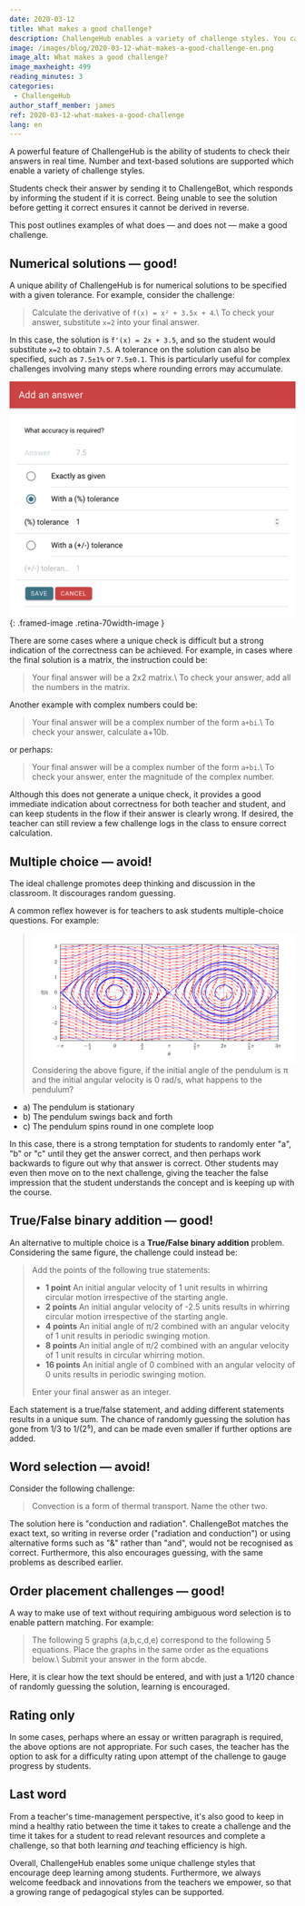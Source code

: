 ```yaml
---
date: 2020-03-12
title: What makes a good challenge?
description: ChallengeHub enables a variety of challenge styles. You can do better than multiple-choice!
image: /images/blog/2020-03-12-what-makes-a-good-challenge-en.png
image_alt: What makes a good challenge?
image_maxheight: 499
reading_minutes: 3
categories:
 - ChallengeHub
author_staff_member: james
ref: 2020-03-12-what-makes-a-good-challenge
lang: en
---
```

A powerful feature of ChallengeHub is the ability of students to check their answers in real time.
Number and text-based solutions are supported which enable a variety of challenge styles.

Students check their answer by sending it to ChallengeBot, which responds by informing the student if it is correct.
Being unable to see the solution before getting it correct ensures it cannot be derived in reverse.

This post outlines examples of what does — and does not — make a good challenge.

## Numerical solutions — good!
A unique ability of ChallengeHub is for numerical solutions to be specified with a given tolerance.
For example, consider the challenge:

> Calculate the derivative of ```f(x) = x² + 3.5x + 4```.\\
> To check your answer, substitute ```x=2``` into your final answer.

In this case, the solution is ```f'(x) = 2x + 3.5```, and so the student would substitute ```x=2``` to obtain ```7.5```.
A tolerance on the solution can also be specified, such as ```7.5±1%``` or ```7.5±0.1```.
This is particularly useful for complex challenges involving many steps where rounding errors may accumulate.

![Tolerance UI](/images/blog/2020-03-12-tolerance.png){: .framed-image .retina-70width-image }

There are some cases where a unique check is difficult but a strong indication of the correctness can be achieved.
For example, in cases where the final solution is a matrix, the instruction could be:

> Your final answer will be a 2x2 matrix.\\
> To check your answer, add all the numbers in the matrix.

Another example with complex numbers could be:

> Your final answer will be a complex number of the form ```a+bi```.\\
> To check your answer, calculate a+10b.

or perhaps:

> Your final answer will be a complex number of the form ```a+bi```.\\
> To check your answer, enter the magnitude of the complex number.

Although this does not generate a unique check, it provides a good immediate indication about correctness for both teacher and student, and can keep students in the flow if their answer is clearly wrong.
If desired, the teacher can still review a few challenge logs in the class to ensure correct calculation.

## Multiple choice — avoid!

The ideal challenge promotes deep thinking and discussion in the classroom.
It discourages random guessing.

A common reflex however is for teachers to ask students multiple-choice questions.
For example:

> ![Pendulum phase](/images/blog/2020-03-12-pendulum-phase.png)
> Considering the above figure, if the initial angle of the pendulum is π and the initial angular velocity is 0 rad/s, what happens to the pendulum?
  - a) The pendulum is stationary
  - b) The pendulum swings back and forth
  - c) The pendulum spins round in one complete loop

In this case, there is a strong temptation for students to randomly enter "a", "b" or "c" until they get the answer correct, and then perhaps work backwards to figure out why that answer is correct.
Other students may even then move on to the next challenge, giving the teacher the false impression that the student understands the concept and is keeping up with the course.

## True/False binary addition — good!
An alternative to multiple choice is a **True/False binary addition** problem.
Considering the same figure, the challenge could instead be:

> Add the points of the following true statements:
> 
> - **1 point** An initial angular velocity of 1 unit results in whirring circular motion irrespective of the starting angle.
> - **2 points** An initial angular velocity of -2.5 units results in whirring circular motion irrespective of the starting angle.
> - **4 points** An initial angle of π/2 combined with an angular velocity of 1 unit results in periodic swinging motion.
> - **8 points** An initial angle of π/2 combined with an angular velocity of 1 unit results in circular whirring motion.
> - **16 points** An initial angle of 0 combined with an angular velocity of 0 units results in periodic swinging motion.
> 
> Enter your final answer as an integer.

Each statement is a true/false statement, and adding different statements results in a unique sum.
The chance of randomly guessing the solution has gone from 1/3 to 1/(2⁵), and can be made even smaller if further options are added.

## Word selection — avoid!
Consider the following challenge:

> Convection is a form of thermal transport. Name the other two.

The solution here is "conduction and radiation".
ChallengeBot matches the exact text, so writing in reverse order ("radiation and conduction") or using alternative forms such as "&" rather than "and", would not be recognised as correct.
Furthermore, this also encourages guessing, with the same problems as described earlier.

## Order placement challenges — good!

A way to make use of text without requiring ambiguous word selection is to enable pattern matching.
For example:

> The following 5 graphs (a,b,c,d,e) correspond to the following 5 equations.
> Place the graphs in the same order as the equations below.\\
> Submit your answer in the form abcde.

Here, it is clear how the text should be entered, and with just a 1/120 chance of randomly guessing the solution, learning is encouraged.

## Rating only
In some cases, perhaps where an essay or written paragraph is required, the above options are not appropriate. For such cases, the teacher has the option to ask for a difficulty rating upon attempt of the challenge to gauge progress by students.

## Last word
From a teacher's time-management perspective, it's also good to keep in mind a healthy ratio between the time it takes to create a challenge and the time it takes for a student to read relevant resources and complete a challenge, so that both learning *and* teaching efficiency is high.

Overall, ChallengeHub enables some unique challenge styles that encourage deep learning among students.
Furthermore, we always welcome feedback and innovations from the teachers we empower, so that a growing range of pedagogical styles can be supported.
